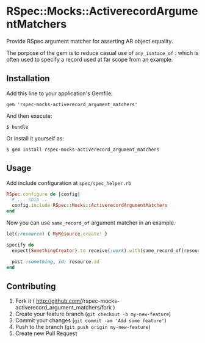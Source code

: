 # RSpec::Mocks::ActiverecordArgumentMatchers

Provide RSpec argument matcher for asserting AR object equality.

The porpose of the gem is to reduce casual use of `any_isntace_of` : which is often used to specify a record used at far scope from an example.

## Installation

Add this line to your application's Gemfile:

    gem 'rspec-mocks-activerecord_argument_matchers'

And then execute:

    $ bundle

Or install it yourself as:

    $ gem install rspec-mocks-activerecord_argument_matchers

## Usage

Add include configuration at `spec/spec_helper.rb`

```ruby
RSpec.configure do |config|
  # ... snip ..
  config.include RSpec::Mocks::ActiverecordArgumentMatchers
end
```

Now you can use `same_record_of` argument matcher in an example.

```ruby
let(:resource) { MyResource.create! }

specify do
  expect(SomethingCreator).to receive(:work).with(same_record_of(resource)) { :fine }

  post :something, id: resource.id
end
```

## Contributing

1. Fork it ( http://github.com/<my-github-username>/rspec-mocks-activerecord_argument_matchers/fork )
2. Create your feature branch (`git checkout -b my-new-feature`)
3. Commit your changes (`git commit -am 'Add some feature'`)
4. Push to the branch (`git push origin my-new-feature`)
5. Create new Pull Request
